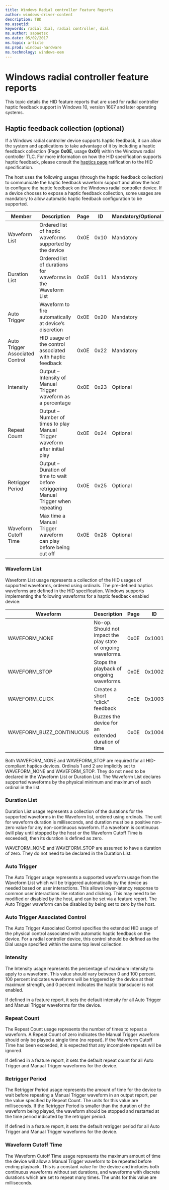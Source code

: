 ```yaml
---
title: Windows Radial controller Feature Reports
author: windows-driver-content
description: TBD
ms.assetid:
keywords: radial dial, radial controller, dial
ms.author: sapaetsc
ms.date: 05/02/2017
ms.topic: article
ms.prod: windows-hardware
ms.technology: windows-oem
---
```


# Windows radial controller feature reports

This topic details the HID feature reports that are used for radial controller haptic feedback support in Windows 10, version 1607 and later operating systems.

## Haptic feedback collection (optional)
If a Windows radial controller device supports haptic feedback, it can allow the system and applications to take advantage of it by including a haptic feedback collection (Page **0x0E**, usage **0x01**) within the Windows radial controller TLC. For more information on how the HID specification supports haptic feedback, please consult the [haptics page](http://www.usb.org/developers/hidpage/HUTRR63b_-_Haptics_Page_Redline.pdf) ratification to the HID specification.

The host uses the following usages (through the haptic feedback collection) to communicate the haptic feedback waveform support and allow the host to configure the haptic feedback on the Windows radial controller device. If a device chooses to expose a haptic feedback collection, some usages are mandatory to allow automatic haptic feedback configuration to be supported.

| Member | Description | Page | ID | Mandatory/Optional |
| ---| --- | --- | --- | --- |
| Waveform List | Ordered list of haptic waveforms supported by the device | 0x0E | 0x10 | Mandatory |
| Duration List | Ordered list of durations for waveforms in the Waveform List | 0x0E | 0x11 | Mandatory |
| Auto Trigger | Waveform to fire automatically at device’s discretion | 0x0E | 0x20 | Mandatory |
| Auto Trigger Associated Control | HID usage of the control associated with haptic feedback | 0x0E | 0x22 | Mandatory |
| Intensity | Output – Intensity of Manual Trigger waveform as a percentage | 0x0E | 0x23 | Optional |
| Repeat Count | Output – Number of times to play Manual Trigger waveform after initial play | 0x0E | 0x24 | Optional |
| Retrigger Period | Output – Duration of time to wait before retriggering Manual Trigger when repeating | 0x0E | 0x25 | Optional |
| Waveform Cutoff Time | Max time a Manual Trigger waveform can play before being cut off | 0x0E | 0x28 | Optional |

### Waveform List

Waveform List usage represents a collection of the HID usages of supported waveforms, ordered using ordinals. The pre-defined haptics waveforms are defined in the HID specification. Windows supports implementing the following waveforms for a haptic feedback enabled device:

| Waveform | Description | Page | ID | Mandatory/Optional |
| ---| --- | --- | --- | --- |
| WAVEFORM_NONE| No-op. Should not impact the play state of ongoing waveforms. | 0x0E | 0x1001 | Mandatory |
| WAVEFORM_STOP| Stops the playback of ongoing waveforms. | 0x0E | 0x1002 | Mandatory |
| WAVEFORM_CLICK| Creates a short “click” feedback | 0x0E | 0x1003 | Mandatory |
| WAVEFORM_BUZZ_CONTINUOUS| Buzzes the device for an extended duration of time | 0x0E | 0x1004 | Optional |

Both WAVEFORM_NONE and WAVEFORM_STOP are required for all HID-compliant haptics devices. Ordinals 1 and 2 are implicitly set to WAVEFORM_NONE and WAVEFORM_STOP. They do not need to be declared in the Waveform List or Duration List. The Waveform List declares supported waveforms by the physical minimum and maximum of each ordinal in the list.

### Duration List

Duration List usage represents a collection of the durations for the supported waveforms in the Waveform list, ordered using ordinals. The unit for waveform duration is milliseconds, and duration must be a positive non-zero value for any non-continuous waveform. If a waveform is continuous (will play until stopped by the host or the Waveform Cutoff Time is exceeded), then its duration is defined as zero.

WAVEFORM_NONE and WAVEFORM_STOP are assumed to have a duration of zero. They do not need to be declared in the Duration List.

### Auto Trigger

The Auto Trigger usage represents a supported waveform usage from the Waveform List which will be triggered automatically by the device as needed based on user interactions. This allows lower-latency response to common user interactions like rotation and clicking. This may need to be modified or disabled by the host, and can be set via a feature report. The Auto Trigger waveform can be disabled by being set to zero by the host.

### Auto Trigger Associated Control

The Auto Trigger Associated Control specifies the extended HID usage of the physical control associated with automatic haptic feedback on the device. For a radial controller device, this control should be defined as the Dial usage specified within the same top level collection.

### Intensity

The Intensity usage represents the percentage of maximum intensity to apply to a waveform. This value should vary between 0 and 100 percent. 100 percent indicates waveforms will be triggered by the device at their maximum strength, and 0 percent indicates the haptic transducer is not enabled.

If defined in a feature report, it sets the default intensity for all Auto Trigger and Manual Trigger waveforms for the device.

### Repeat Count
The Repeat Count usage represents the number of times to repeat a waveform. A Repeat Count of zero indicates the Manual Trigger waveform should only be played a single time (no repeat). If the Waveform Cutoff Time has been exceeded, it is expected that any incomplete repeats will be ignored.

If defined in a feature report, it sets the default repeat count for all Auto Trigger and Manual Trigger waveforms for the device.

### Retrigger Period
The Retrigger Period usage represents the amount of time for the device to wait before repeating a Manual Trigger waveform in an output report, per the value specified by Repeat Count. The units for this value are milliseconds. If the Retrigger Period is smaller than the duration of the waveform being played, the waveform should be stopped and restarted at the time period indicated by the retrigger period.

If defined in a feature report, it sets the default retrigger period for all Auto Trigger and Manual Trigger waveforms for the device.

### Waveform Cutoff Time
The Waveform Cutoff Time usage represents the maximum amount of time the device will allow a Manual Trigger waveform to be repeated before ending playback. This is a constant value for the device and includes both continuous waveforms without set durations, and waveforms with discrete durations which are set to repeat many times. The units for this value are milliseconds.
